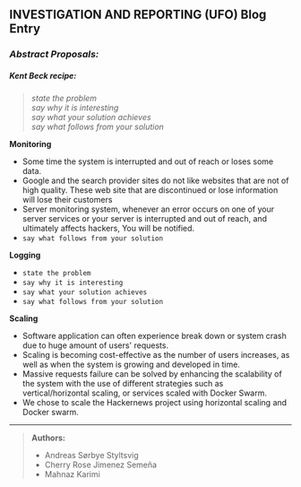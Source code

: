 ## INVESTIGATION AND REPORTING (UFO) Blog Entry


### _Abstract Proposals:_

##### _Kent Beck recipe:_
> _state the problem_ <br>
> _say why it is interesting_ <br>
> _say what your solution achieves_ <br>
> _say what follows from your solution_ <br>

**Monitoring**

- Some time the system is interrupted and out of reach or loses some data.
- Google and the search provider sites do not like websites that are not of high quality. These web site that are discontinued or lose information will lose their customers
- Server monitoring system, whenever an error occurs on one of your server services or your server is interrupted and out of reach, and ultimately affects hackers, You will be notified.
- `say what follows from your solution`

**Logging**

- `state the problem`
- `say why it is interesting`
- `say what your solution achieves`
- `say what follows from your solution`

**Scaling**

- Software application can often experience break down or system crash due to huge amount of users' requests.
- Scaling is becoming cost-effective as the number of users increases, as well as when the system is growing and developed in time.
- Massive requests failure can be solved by enhancing the scalability of the system with the use of different strategies such as vertical/horizontal scaling, or services scaled with Docker Swarm.
- We chose to scale the Hackernews project using horizontal scaling and Docker swarm.

***
> **Authors:**
> - Andreas Sørbye Styltsvig
> - Cherry Rose Jimenez Semeña
> - Mahnaz Karimi
